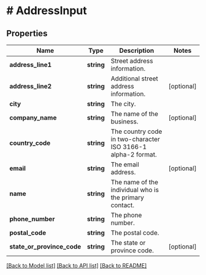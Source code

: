 # # AddressInput

## Properties

Name | Type | Description | Notes
------------ | ------------- | ------------- | -------------
**address_line1** | **string** | Street address information. |
**address_line2** | **string** | Additional street address information. | [optional]
**city** | **string** | The city. |
**company_name** | **string** | The name of the business. | [optional]
**country_code** | **string** | The country code in two-character ISO 3166-1 alpha-2 format. |
**email** | **string** | The email address. | [optional]
**name** | **string** | The name of the individual who is the primary contact. |
**phone_number** | **string** | The phone number. |
**postal_code** | **string** | The postal code. |
**state_or_province_code** | **string** | The state or province code. | [optional]

[[Back to Model list]](../../README.md#models) [[Back to API list]](../../README.md#endpoints) [[Back to README]](../../README.md)
